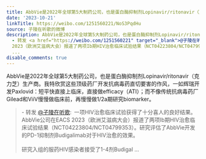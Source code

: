 ```yaml
---
title: AbbVie是2022年全球第5大制药公司，也是蛋白酶抑制剂Lopinavir/ritonavir（克力芝）生产商。我特欣赏这些顶级药厂开发抗病毒药直切要害的作风，一如辉瑞开发Paxl...
date: '2023-10-21'
linkTitle: https://weibo.com/1251560221/NoS3PqdHu
source: 子陵在听歌的微博
description: AbbVie是2022年全球第5大制药公司，也是蛋白酶抑制剂Lopinavir/ritonavir（克力芝）生产商。我特欣赏这些顶级药厂开发抗病毒药直切要害的作风，一如辉瑞开发Paxlovid：短平快直接上临床，直接做efficacy（ATI）；而不像传统抗病毒药厂Gilead和ViiV慢慢做临床前，再慢慢做1/2a期研究biomarker。<br><blockquote>
  - 转发 <a href="https://weibo.com/1251560221" target="_blank">@子陵在听歌</a>: 一项HIV治愈临床试验获得了十分喜人的良好结果。AbbVie公司在EACS
  2023（欧洲艾滋病大会）报道了两项Ib期HIV治愈临床试验结果（NCT04223804/NCT04799353）。研究评估了AbbVie开发的PD-1抑制剂Budigalimab对于HIV治愈的效果。<br><br>研究入组的服药HIV感染者接受了1-4剂Budigal
  ...
disable_comments: true
---
```

AbbVie是2022年全球第5大制药公司，也是蛋白酶抑制剂Lopinavir/ritonavir（克力芝）生产商。我特欣赏这些顶级药厂开发抗病毒药直切要害的作风，一如辉瑞开发Paxlovid：短平快直接上临床，直接做efficacy（ATI）；而不像传统抗病毒药厂Gilead和ViiV慢慢做临床前，再慢慢做1/2a期研究biomarker。<br><blockquote> - 转发 <a href="https://weibo.com/1251560221" target="_blank">@子陵在听歌</a>: 一项HIV治愈临床试验获得了十分喜人的良好结果。AbbVie公司在EACS 2023（欧洲艾滋病大会）报道了两项Ib期HIV治愈临床试验结果（NCT04223804/NCT04799353）。研究评估了AbbVie开发的PD-1抑制剂Budigalimab对于HIV治愈的效果。<br><br>研究入组的服药HIV感染者接受了1-4剂Budigal ...